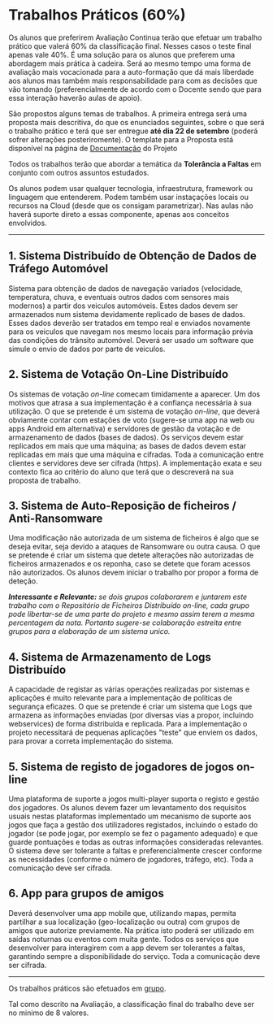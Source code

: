 # Trabalhos Práticos (60%)

Os alunos que preferirem Avaliação Continua terão que efetuar um trabalho prático que valerá 60% da classificação final. Nesses casos o teste final apenas vale 40%.
É uma solução para os alunos que preferem uma abordagem mais prática à cadeira. Será ao mesmo tempo uma forma de avaliação mais vocacionada para a auto-formação que dá mais liberdade aos alunos mas também mais responsabilidade para com as decisões que vão tomando (preferencialmente de acordo com o Docente sendo que para essa interação haverão aulas de apoio).

São propostos alguns temas de trabalhos. A primeira entrega será uma proposta mais descritiva, do que os enunciados seguintes, sobre o que será o trabalho prático e terá que ser entregue **até dia 22 de setembro** (poderá sofrer alterações posteriromente). O template para a Proposta está disponível na página de [Documentação](https://github.com/pmrosa-classes/SistemasDistribuidos-2023-2024/blob/main/TrabsP/Documentacao.md) do Projeto

Todos os trabalhos terão que abordar a temática da **Tolerância a Faltas** em conjunto com outros assuntos estudados.

Os alunos podem usar qualquer tecnologia, infraestrutura, framework ou linguagem que entenderem. Podem também usar instaçações locais ou recursos na Cloud (desde que os consigam parametrizar). Nas aulas não haverá suporte direto a essas componente, apenas aos conceitos envolvidos.

---

## 1. Sistema Distribuído de Obtenção de Dados de Tráfego Automóvel

Sistema para obtenção de dados de navegação variados (velocidade, temperatura, chuva, e eventuais outros dados com sensores mais modernos) a partir dos veiculos automóveis. Estes dados devem ser armazenados num sistema devidamente replicado de bases de dados. Esses dados deverão ser tratados em tempo real e enviados novamente para os veiculos que navegam nos mesmo locais para informação prévia das condições do trânsito automóvel.
Deverá ser usado um software que simule o envio de dados por parte de veiculos.


## 2. Sistema de Votação On-Line Distribuído

Os sistemas de votação *on-line* comecam timidamente a aparecer. Um dos motivos que atrasa a sua implementação é a confiança necessária à sua utilização.
O que se pretende é um sistema de votação *on-line*, que deverá obviamente contar com estações de voto (sugere-se uma app na web ou apps Android em alternativa) e servidores de gestão da votação e de armazenamento de dados (bases de dados). Os serviços devem estar replicados em mais que uma máquina; as bases de dados devem estar replicadas em mais que uma máquina e cifradas. Toda a comunicação entre clientes e servidores deve ser cifrada (https).
A implementação exata e seu contexto fica ao critério do aluno que terá que o descreverá na sua proposta de trabalho.

## 3. Sistema de Auto-Reposição de ficheiros / Anti-Ransomware

Uma modificação não autorizada de um sistema de ficheiros é algo que se deseja evitar, seja devido a ataques de Ransomware ou outra causa.
O que se pretende é criar um sistema que detete alterações não autorizadas de ficheiros armazenados e os reponha, caso se detete que foram acessos não autorizados. Os alunos devem iniciar o trabalho por propor a forma de deteção.

***Interessante e Relevante:*** *se dois grupos colaborarem e juntarem este trabalho com o Repositório de Ficheiros Distribuído on-line, cada grupo pode libertar-se de uma parte do projeto e mesmo assim terem a mesma percentagem da nota. Portanto sugere-se colaboração estreita entre grupos para a elaboração de um sistema unico.*
 
## 4. Sistema de Armazenamento de Logs Distribuído

A capacidade de registar as várias operações realizadas por sistemas e aplicações é muito relevante para a implementação de politicas de segurança eficazes.
O que se pretende é criar um sistema que Logs que armazena as informações enviadas (por diversas vias a propor, incluindo webservices) de forma distribuída e replicada.
Para a implementação o projeto necessitará de pequenas aplicações "teste" que enviem os dados, para provar a correta implementação do sistema.

## 5. Sistema de registo de jogadores de jogos on-line

Uma plataforma de suporte a jogos multi-player suporta o registo e gestão dos jogadores. Os alunos devem fazer um levantamento dos requisitos usuais nestas plataformas implementado um mecanismo de suporte aos jogos que faça a gestão dos utilizadores registados, incluindo o estado do jogador (se pode jogar, por exemplo se fez o pagamento adequado) e que guarde pontuações e todas as outras informações consideradas relevantes.
O sistema deve ser tolerante a faltas e preferencialmente crescer conforme as necessidades (conforme o número de jogadores, tráfego, etc). Toda a comunicação deve ser cifrada.

## 6. App para grupos de amigos

Deverá desenvolver uma app mobile que, utilizando mapas, permita partilhar a sua localização (geo-localização ou outra) com grupos de amigos que autorize previamente. Na prática isto poderá ser utilizado em saídas noturnas ou eventos com muita gente. Todos os serviços que desenvolver para interagirem com a app devem ser tolerantes a faltas, garantindo sempre a disponibilidade do serviço. Toda a comunicação deve ser cifrada.


---

Os trabalhos práticos são efetuados em [grupo]().

Tal como descrito na Avaliação, a classificação final do trabalho deve ser no minimo de 8 valores.
